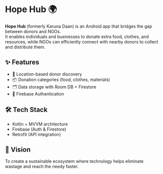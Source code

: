 # Hope Hub 🌍

**Hope Hub** (formerly Karuna Daan) is an Android app that bridges the gap between donors and NGOs.  
It enables individuals and businesses to donate extra food, clothes, and resources, while NGOs can efficiently connect with nearby donors to collect and distribute them.

## ✨ Features
- 📍 Location-based donor discovery
- 📦 Donation categories (food, clothes, materials)
- 🗂️ Data storage with Room DB + Firestore
- 🔐 Firebase Authentication

## 🛠 Tech Stack
- Kotlin + MVVM architecture
- Firebase (Auth & Firestore)
- Retrofit (API integration)

## 🚀 Vision
To create a sustainable ecosystem where technology helps eliminate wastage and reach the needy faster.
